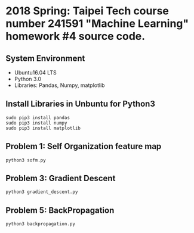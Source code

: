 # 2018 Spring: Taipei Tech course number 241591 "Machine Learning" homework \#4 source code.
## System Environment
- Ubuntu16.04 LTS
- Python 3.0
- Libraries: Pandas, Numpy, matplotlib

## Install Libraries in Unbuntu for Python3
```
sudo pip3 install pandas
sudo pip3 install numpy
sudo pip3 install matplotlib
```
## Problem 1: Self Organization feature map
```
python3 sofm.py
```
## Problem 3: Gradient Descent
```
python3 gradient_descent.py
```
## Problem 5: BackPropagation
```
python3 backpropagation.py
```
